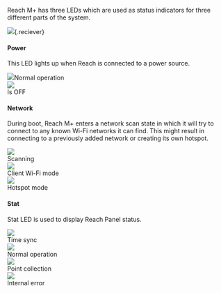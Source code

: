 Reach M+ has three LEDs which are used as status indicators for three different parts of the system.

![](../img/reachm-plus/led-status/m+.png){.reciever}

<div class="reciever-wrapper">    
<div class="reciever-container">
<div class="reciever-description">
    <h4>Power</h4>
    <p>This LED lights up when Reach is connected to a power source.</p>
</div>
<div class="reciever-status">
    <div class="status-wrapper"><img src="../img/reachm-plus/led-status/orange.png"><span>Normal operation</span></div>
    <div class="status-wrapper"><img src="../img/reachm-plus/led-status/grey.png"><div class="wrapper-text">
        <span>Is OFF</span></div></div>
</div>
</div>
<div class="reciever-container">
    <div class="reciever-description"> 
    <h4>Network</h4>
    <p>During boot, Reach M+ enters a network scan state in which it will try to connect to any known Wi-Fi networks it can find. This might result in connecting to a previously added network or creating its own hotspot.</p>
    </div>
    <div class="reciever-status">
        <div class="status-wrapper"><img src="../img/reachm-plus/led-status/scanning.gif"><div class="wrapper-text">
        <span>Scanning</span></div></div>
        <div class="status-wrapper"><img src="../img/reachm-plus/led-status/client wifi mode.gif"><div class="wrapper-text">
        <span>Client Wi-Fi mode</span></div></div>
        <div class="status-wrapper"><img src="../img/reachm-plus/led-status/blue.png"><div class="wrapper-text">
        <span>Hotspot mode</span></div></div>
    </div>
</div>
<div class="reciever-container">
    <div class="reciever-description"><h4>Stat</h4>
    <p>Stat LED is used to display Reach Panel status.</p>
    </div>
    <div class="reciever-status">
        <div class="status-wrapper"><img src="../img/reachm-plus/led-status/time sync.gif"><div class="wrapper-text">
        <span>Time sync</span></div></div>
        <div class="status-wrapper"><img src="../img/reachm-plus/led-status/green.png"><div class="wrapper-text">
        <span>Normal operation</span></div></div>
        <div class="status-wrapper"><img src="../img/reachm-plus/led-status/point collection.gif"><div class="wrapper-text">
        <span>Point collection</span></div></div>
        <div class="status-wrapper"><img src="../img/reachm-plus/led-status/grey.png"><div class="wrapper-text">
        <span>Internal error</span></div></div>
    </div>
</div>
</div>


